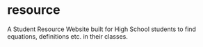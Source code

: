 # resource

A Student Resource Website built for High School students to find equations, definitions etc. in their classes.
